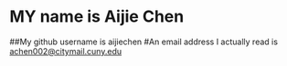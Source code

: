 
# MY name is Aijie Chen
##My github username is aijiechen
#An email address I actually read is achen002@citymail.cuny.edu
